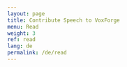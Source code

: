 ```yaml
---
layout: page
title: Contribute Speech to VoxForge
menu: Read
weight: 3
ref: read
lang: de
permalink: /de/read
---
```



